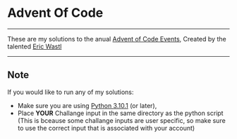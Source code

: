 # Advent Of Code
___
These are my solutions to the anual [Advent of Code Events](https://adventofcode.com), Created by the talented [Eric Wastl](http://was.tl/)
___
## Note
If you would like to run any of my solutions:
- Make sure you are using [Python 3.10.1](https://www.python.org/downloads/release/python-3101/) (or later),
- Place **YOUR** Challange input in the same directory as the python script (This is bceause some challange inputs are user specific, so make sure to use the correct input that is associated with your account)